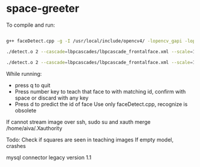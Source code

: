 # space-greeter
To compile and run: 
``` bash

g++ faceDetect.cpp -g -I /usr/local/include/opencv4/ -lopencv_gapi -lopencv_stitching -lopencv_aruco -lopencv_bgsegm -lopencv_bioinspired -lopencv_ccalib -lopencv_cvv -lopencv_dnn_objdetect -lopencv_dnn_superres -lopencv_dpm -lopencv_highgui -lopencv_face -lopencv_freetype -lopencv_fuzzy -lopencv_hdf -lopencv_hfs -lopencv_img_hash -lopencv_line_descriptor -lopencv_quality -lopencv_reg -lopencv_rgbd -lopencv_saliency -lopencv_stereo -lopencv_structured_light -lopencv_phase_unwrapping -lopencv_superres -lopencv_optflow -lopencv_surface_matching -lopencv_tracking -lopencv_datasets -lopencv_text -lopencv_dnn -lopencv_plot -lopencv_videostab -lopencv_videoio -lopencv_viz -lopencv_xfeatures2d -lopencv_shape -lopencv_ml -lopencv_ximgproc -lopencv_video -lopencv_xobjdetect -lopencv_objdetect -lopencv_calib3d -lopencv_imgcodecs -lopencv_features2d -lopencv_flann -lopencv_xphoto -lopencv_photo -lopencv_imgproc -lopencv_core  -o detect.o

./detect.o 2 --cascade=lbpcascades/lbpcascade_frontalface.xml --scale=1.

./detect.o 2 --cascade=lbpcascades/lbpcascade_frontalface.xml --scale=1 --test --train-csv=train.csv --test-csv=test.csv

```

While running:
* press q to quit
* Press number key to teach that face to with matching id, confirm with space or discard with any key
* Press d to predict the id of face
Use only faceDetect.cpp, recognize is obsolete

If cannot stream image over ssh, sudo su and
xauth merge /home/aiva/.Xauthority

Todo:
Check if squares are seen in teaching images
If empty model, crashes

mysql connector legacy version 1.1


